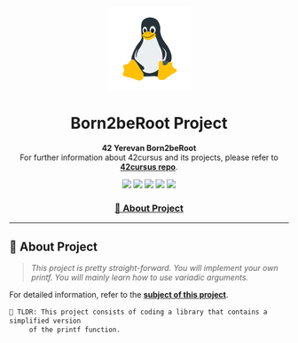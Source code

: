 <a name="readme-top"></a>
<div align="center">
  <!-- Logo -->
  <a href="https://github.com/dpetrosy/Breadcrumbs42-Born2beRoot">
  <img src="logo.png" alt="Logo" width="150" height="150">
  </a>

  <!-- Project Name -->
  <h1>Born2beRoot Project</h1>

  <!-- Short Description -->
  <p align="center">
	  <b>42 Yerevan Born2beRoot</b><br>
	  For further information about 42cursus and its projects, please refer to <a href="https://github.com/dpetrosy/42cursus"><b>42cursus repo</b></a>.
  </p>

  <!-- Badges -->
  <p>
    <img src="https://img.shields.io/badge/score-100%20%2F%20100-success?style=for-the-badge" />
    <img src="https://img.shields.io/github/repo-size/dpetrosy/42-Born2beRoot?style=for-the-badge&logo=github">
    <img src="https://img.shields.io/github/languages/count/dpetrosy/42-Born2beRoot?style=for-the-badge&logo=" />
    <img src="https://img.shields.io/github/languages/top/dpetrosy/42-Born2beRoot?style=for-the-badge" />
    <img src="https://img.shields.io/github/last-commit/dpetrosy/42-Born2beRoot?style=for-the-badge" />
  </p>

  <h3>
      <a href="#-about-project">📜 About Project</a>
  </h3>
</div>

---

## 📜 About Project

> _This project is pretty straight-forward. You will implement your own printf. You will mainly learn how to use variadic arguments._

For detailed information, refer to the [**subject of this project**](README_files/printf_subject.pdf).

	🚀 TLDR: This project consists of coding a library that contains a simplified version 
 		 of the printf function.
